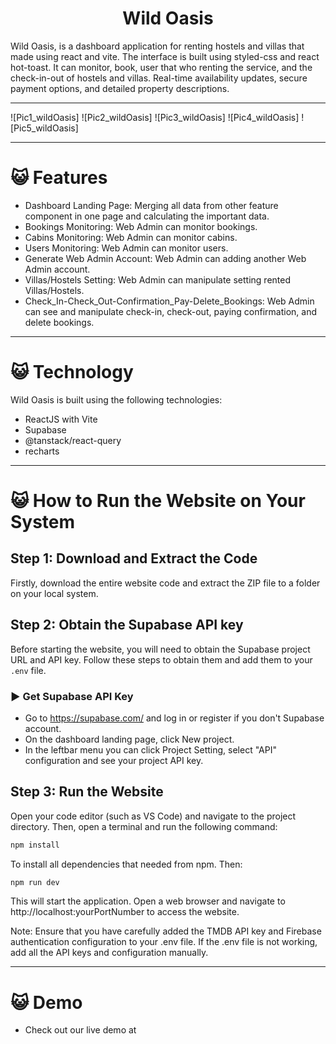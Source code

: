 <h1 align="center">Wild Oasis</h1>
Wild Oasis, is a dashboard application for renting hostels and villas that made using react and vite. The interface is built using styled-css and react hot-toast. It can monitor, book, user that who renting the service, and the check-in-out of hostels and villas. Real-time availability updates, secure payment options, and detailed property descriptions.
<hr/>

![Pic1_wildOasis]
![Pic2_wildOasis]
![Pic3_wildOasis]
![Pic4_wildOasis]
![Pic5_wildOasis]

<hr/>

# 😺 Features

-   Dashboard Landing Page: Merging all data from other feature component in one page and calculating the important data.
-   Bookings Monitoring: Web Admin can monitor bookings.
-   Cabins Monitoring: Web Admin can monitor cabins.
-   Users Monitoring: Web Admin can monitor users.
-   Generate Web Admin Account: Web Admin can adding another Web Admin account.
-   Villas/Hostels Setting: Web Admin can manipulate setting rented Villas/Hostels.
-   Check_In-Check_Out-Confirmation_Pay-Delete_Bookings: Web Admin can see and manipulate check-in, check-out, paying confirmation, and delete bookings.

<hr/>

# 😺 Technology

Wild Oasis is built using the following technologies:

-   ReactJS with Vite
-   Supabase
-   @tanstack/react-query
-   recharts

<hr/>

# 😺 How to Run the Website on Your System

## Step 1: Download and Extract the Code

Firstly, download the entire website code and extract the ZIP file to a folder on your local system.

## Step 2: Obtain the Supabase API key

Before starting the website, you will need to obtain the Supabase project URL and API key. Follow these steps to obtain them and add them to your `.env` file.

### ▶️ Get Supabase API Key

-   Go to https://supabase.com/ and log in or register if you don't Supabase account.
-   On the dashboard landing page, click New project.
-   In the leftbar menu you can click Project Setting, select "API" configuration and see your project API key.

## Step 3: Run the Website

Open your code editor (such as VS Code) and navigate to the project directory. Then, open a terminal and run the following command:

```bash
npm install
```

To install all dependencies that needed from npm. Then:

```bash
npm run dev
```

This will start the application. Open a web browser and navigate to http://localhost:yourPortNumber to access the website.

Note: Ensure that you have carefully added the TMDB API key and Firebase authentication configuration to your .env file. If the .env file is not working, add all the API keys and configuration manually.

<hr/>

# 😺 Demo

-   Check out our live demo at
